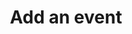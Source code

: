 ---
layout: tools--new-post
title: "Add an event"
excerpt: "This tool helps you add events to the website."
permalink: /tools/new/event/
redirect_from:
- /new-event
---